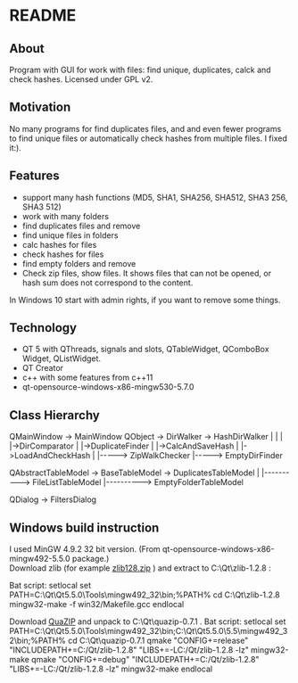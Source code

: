 # README

## About

Program with GUI for work with files: find unique, duplicates, calck and check hashes. Licensed under GPL v2.

## Motivation

No many programs for find duplicates files, and and even fewer programs to find unique files or automatically check hashes from multiple files. I fixed it:).

## Features
-  support many hash functions (MD5, SHA1, SHA256, SHA512, SHA3 256, SHA3 512)
-  work with many folders
-  find duplicates files and remove
-  find unique files in folders
-  calc hashes for files
-  check hashes for files
-  find empty folders and remove
-  Check zip files, show files. It shows files that can not be opened, or hash sum does not correspond to the content.

In Windows 10 start with admin rights, if you want to remove some things.

## Technology
-  QT 5 with QThreads, signals and slots, QTableWidget, QComboBox Widget, QListWidget.
-  QT Creator
-  c++ with some features from c++11
-  qt-opensource-windows-x86-mingw530-5.7.0

## Class Hierarchy

QMainWindow -> MainWindow
QObject -> DirWalker -> HashDirWalker
                |           |
                |           |->DirComparator
                |           |->DuplicateFinder
                |           |->CalcAndSaveHash
                |           |->LoadAndCheckHash
                |
                |-----> ZipWalkChecker
                |-----> EmptyDirFinder

QAbstractTableModel -> BaseTableModel -> DuplicatesTableModel
                            |
                            |----------> FileListTableModel
                            |----------> EmptyFolderTableModel

QDialog -> FiltersDialog

## Windows build instruction
I used MinGW 4.9.2 32 bit version. (From qt-opensource-windows-x86-mingw492-5.5.0 package.)  
Download zlib (for example [zlib128.zip](http://zlib.net/zlib128.zip) ) and extract to C:\Qt\zlib-1.2.8 :

Bat script:
    setlocal
    set PATH=C:\Qt\Qt5.5.0\Tools\mingw492_32\bin\;%PATH%
    cd C:\Qt\zlib-1.2.8
    mingw32-make -f win32/Makefile.gcc
    endlocal

Download [QuaZIP](http://sourceforge.net/projects/quazip/) and unpack to C:\Qt\quazip-0.7.1 .
Bat script:
    setlocal
    set PATH=C:\Qt\Qt5.5.0\Tools\mingw492_32\bin\;C:\Qt\Qt5.5.0\5.5\mingw492_32\bin;%PATH%
    cd C:\Qt\quazip-0.7.1
    qmake "CONFIG+=release" "INCLUDEPATH+=C:/Qt/zlib-1.2.8" "LIBS+=-LC:/Qt/zlib-1.2.8 -lz"
    mingw32-make
    qmake "CONFIG+=debug" "INCLUDEPATH+=C:/Qt/zlib-1.2.8" "LIBS+=-LC:/Qt/zlib-1.2.8 -lz"
    mingw32-make
    endlocal
